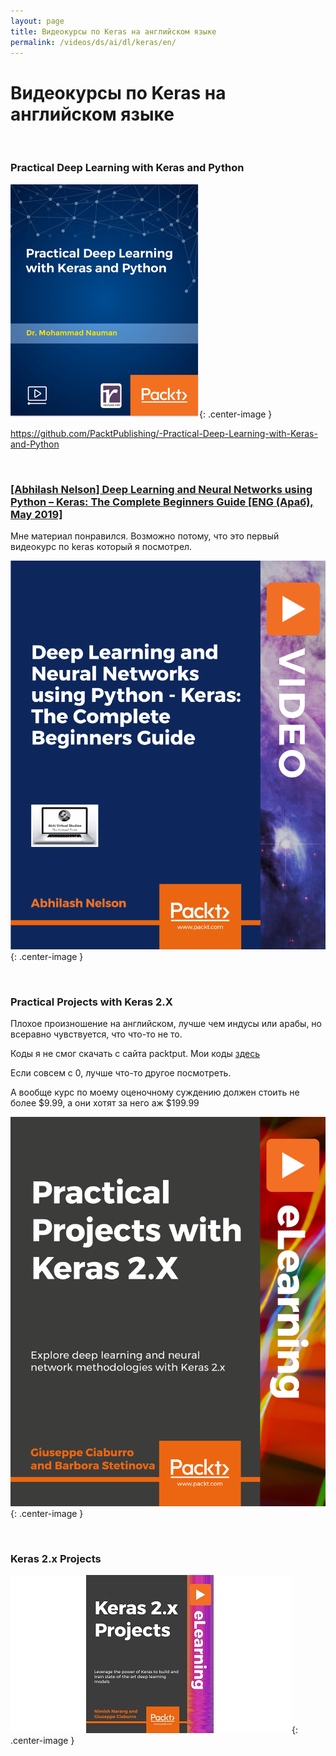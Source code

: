 ```yaml
---
layout: page
title: Видеокурсы по Keras на английском языке
permalink: /videos/ds/ai/dl/keras/en/
---
```


# Видеокурсы по Keras на английском языке

<br/>

### Practical Deep Learning with Keras and Python

![Practical Deep Learning with Keras and Python](/img/videos/packtpub-practical-deep-learning-with-keras-and-python.png 'Practical Deep Learning with Keras and Python'){: .center-image }

https://github.com/PacktPublishing/-Practical-Deep-Learning-with-Keras-and-Python

<br/>

### [[Abhilash Nelson] Deep Learning and Neural Networks using Python – Keras: The Complete Beginners Guide [ENG (Араб), May 2019]](https://bitbucket.org/matematika/deep-learning-and-neural-networks-using-python-keras-the/src/master/)

Мне материал понравился. Возможно потому, что это первый видеокурс по keras который я посмотрел.

![Deep Learning and Neural Networks using Python – Keras](/img/videos/packtpub-keras-video.png 'Deep Learning and Neural Networks using Python – Keras'){: .center-image }

<br/>

### Practical Projects with Keras 2.X

Плохое произношение на английском, лучше чем индусы или арабы, но всеравно чувствуется, что что-то не то.

Коды я не смог скачать с сайта packtput.
Мои коды <a href="https://bitbucket.org/matematika/practical-projects-with-keras-2.x/src/master/" rel="nofollow">здесь</a>

Если совсем с 0, лучше что-то другое посмотреть.

А вообще курс по моему оценочному суждению должен стоить не более $9.99, а они хотят за него аж $199.99

![Practical Projects with Keras 2.X](/img/videos/practical-projects-with-keras-2.png 'Practical Projects with Keras 2.X'){: .center-image }

<br/>

### Keras 2.x Projects

![Keras 2.x Projects](/img/videos/keras-2x-projects-video.jpg 'Keras 2.x Projects'){: .center-image }
